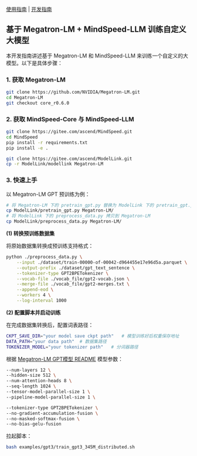 [使用指南](./USER_GUIDE.md) | [开发指南](./DEVELOP_GUIDE.md)

<p align="left">
</p>

## 基于 Megatron-LM + MindSpeed-LLM 训练自定义大模型

本开发指南讲述基于 Megatron-LM 和 MindSpeed-LLM 来训练一个自定义的大模型。以下是具体步骤：

### 1. 获取 Megatron-LM
```bash
git clone https://github.com/NVIDIA/Megatron-LM.git
cd Megatron-LM
git checkout core_r0.6.0
```

### 2. 获取 MindSpeed-Core 与 MindSpeed-LLM
```bash
git clone https://gitee.com/ascend/MindSpeed.git
cd MindSpeed
pip install -r requirements.txt 
pip install -e .

git clone https://gitee.com/ascend/ModelLink.git
cp -r ModelLink/modellink Megatron-LM
```

### 3. 快速上手

以 Megatron-LM GPT 预训练为例：

```bash
# 将 Megatron-LM 下的 pretrain_gpt.py 替换为 ModelLink 下的 pretrain_gpt.py
cp ModelLink/pretrain_gpt.py Megatron-LM/
# 将 ModelLink 下的 preprocess_data.py 拷贝到 Megatron-LM
cp ModelLink/preprocess_data.py Megatron-LM/
```

**(1) 转换预训练数据集**

将原始数据集转换成预训练支持格式：

```bash
python ./preprocess_data.py \
    --input ./dataset/train-00000-of-00042-d964455e17e96d5a.parquet \
    --output-prefix ./dataset/gpt_text_sentence \
    --tokenizer-type GPT2BPETokenizer \
    --vocab-file ./vocab_file/gpt2-vocab.json \
    --merge-file ./vocab_file/gpt2-merges.txt \
    --append-eod \
    --workers 4 \
    --log-interval 1000
```

**(2) 配置脚本并启动训练**

在完成数据集转换后，配置词表路径：

```bash
CKPT_SAVE_DIR="your model save ckpt path"   # 模型训练好后权重保存地址
DATA_PATH="your data path"  # 数据集路径
TOKENIZER_MODEL="your tokenizer path"   # 分词器路径
```

根据 [Megatron-LM GPT模型 README](https://github.com/NVIDIA/Megatron-LM/blob/main/examples/gpt3/README.md) 模型参数：
```bash
--num-layers 12 \
--hidden-size 512 \
--num-attention-heads 8 \
--seq-length 1024 \
--tensor-model-parallel-size 1 \
--pipeline-model-parallel-size 1 \

--tokenizer-type GPT2BPETokenizer \
--no-gradient-accumulation-fusion \
--no-masked-softmax-fusion \
--no-bias-gelu-fusion
```

拉起脚本：

```bash
bash examples/gpt3/train_gpt3_345M_distributed.sh
```

